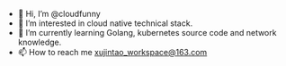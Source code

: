 - 👋 Hi, I’m @cloudfunny
- 👀 I’m interested in cloud native technical stack.
- 🌱 I’m currently learning Golang, kubernetes source code and network knowledge.
- 📫 How to reach me xujintao_workspace@163.com

<!---
cloudfunny/cloudfunny is a ✨ special ✨ repository because its `README.md` (this file) appears on your GitHub profile.
You can click the Preview link to take a look at your changes.
--->

